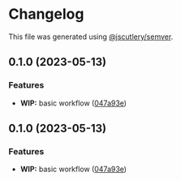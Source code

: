 # Changelog

This file was generated using [@jscutlery/semver](https://github.com/jscutlery/semver).

## 0.1.0 (2023-05-13)


### Features

* **WIP:** basic workflow ([047a93e](https://github.com/clayton-duarte/cpd/commit/047a93e4f6bf818b3ee087333d2264e81df82fe6))

## 0.1.0 (2023-05-13)


### Features

* **WIP:** basic workflow ([047a93e](https://github.com/clayton-duarte/cpd/commit/047a93e4f6bf818b3ee087333d2264e81df82fe6))
